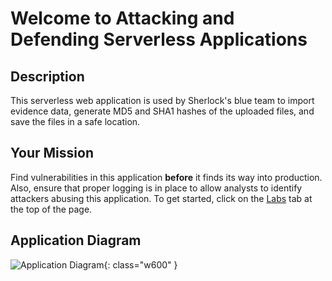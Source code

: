 # Welcome to Attacking and Defending Serverless Applications

## Description

This serverless web application is used by Sherlock's blue team to import evidence data, generate MD5 and SHA1 hashes of the uploaded files, and save the files in a safe location.

## Your Mission

Find vulnerabilities in this application **before** it finds its way into production. Also, ensure that proper logging is in place to allow analysts to identify attackers abusing this application. To get started, click on the [Labs](exercises/exercise1/) tab at the top of the page.

## Application Diagram

![Application Diagram](../img/exercise5/1.png ""){: class="w600" }
